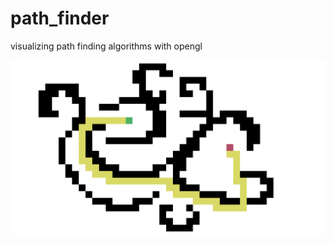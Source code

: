 # path_finder

visualizing path finding algorithms with opengl

![example png](https://github.com/AntonyThomasCGI/path_finder/blob/main/images/demo1.png?raw=true)
